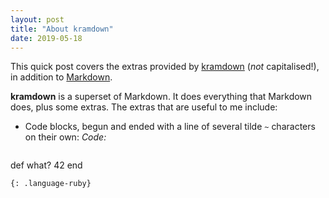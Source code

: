 ```yaml
---
layout: post
title: "About kramdown"
date: 2019-05-18
---
```

This quick post covers the extras provided by [kramdown](https://kramdown.gettalong.org/) (*not* capitalised!), in addition to [Markdown](https://daringfireball.net/projects/markdown/).

**kramdown** is a superset of Markdown. It does everything that Markdown does, plus some extras. The extras that are useful to me include:
* Code blocks, begun and ended with a line of several tilde `~` characters on their own:
*Code:*
~~~
~~~
def what?
  42
end
~~~
{: .language-ruby}
~~~
